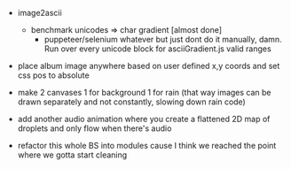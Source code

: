 - image2ascii
    - benchmark unicodes => char gradient [almost done]
        - puppeteer/selenium whatever but just dont do it manually, damn. Run over every unicode block for asciiGradient.js valid ranges

- place album image anywhere based on user defined x,y coords and set css pos to absolute
- make 2 canvases 1 for background 1 for rain (that way images can be drawn separately and not constantly, slowing down rain code)

- add another audio animation where you create a flattened 2D map of droplets and only flow when there's audio

- refactor this whole BS into modules cause I think we reached the point where we gotta start cleaning